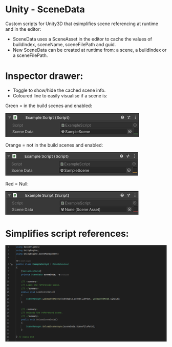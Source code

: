 # Unity - SceneData

Custom scripts for Unity3D that esimplifies scene referencing at runtime and in the editor:

- SceneData uses a SceneAsset in the editor to cache the values of buildIndex, sceneName, sceneFilePath and guid.
- New SceneData can be created at runtime from: a scene, a buildIndex or a sceneFilePath.

# Inspector drawer:

- Toggle to show/hide the cached scene info.
- Coloured line to easily visualise if a scene is:

Green = in the build scenes and enabled:

![SceneData In Build](Images/IMG_InBuild.png)

Orange = not in the build scenes and enabled:

![SceneData Not In Build](Images/IMG_NotInBuild.png)

Red = Null:

![SceneData Null](Images/IMG_Null.png)

# Simplifies script references:

![Example SceneData useage](Images/IMG_Script.png)
